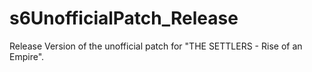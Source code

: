 # s6UnofficialPatch_Release
Release Version of the unofficial patch for "THE SETTLERS - Rise of an Empire".
